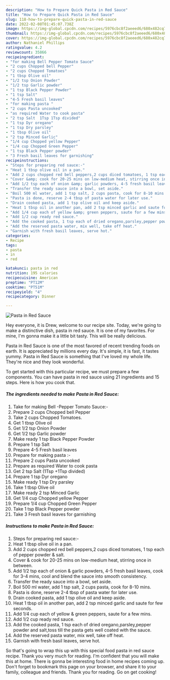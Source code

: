 ```yaml
---
description: "How to Prepare Quick Pasta in Red Sauce"
title: "How to Prepare Quick Pasta in Red Sauce"
slug: 118-how-to-prepare-quick-pasta-in-red-sauce
date: 2022-02-08T01:45:07.738Z
image: https://img-global.cpcdn.com/recipes/5976cbc8f2aeeed6/680x482cq70/pasta-in-red-sauce-recipe-main-photo.jpg
thumbnail: https://img-global.cpcdn.com/recipes/5976cbc8f2aeeed6/680x482cq70/pasta-in-red-sauce-recipe-main-photo.jpg
cover: https://img-global.cpcdn.com/recipes/5976cbc8f2aeeed6/680x482cq70/pasta-in-red-sauce-recipe-main-photo.jpg
author: Nathaniel Phillips
ratingvalue: 4.2
reviewcount: 35866
recipeingredient:
- "for making Bell Pepper Tomato Sauce"
- "2 cups Chopped bell Pepper"
- "2 cups Chopped Tomatoes"
- "1 tbsp Olive oil"
- "1/2 tsp Onion Powder"
- "1/2 tsp Garlic powder"
- "1 tsp Black Pepper Powder"
- "1 tsp Salt"
- "4-5 Fresh basil leaves"
- "for making pasta "
- "2 cups Pasta uncooked"
- "as required Water to cook pasta"
- "2 tsp Salt  1Tsp 1Tsp divided"
- "1 tsp Dyr oregano"
- "1 tsp Dry parsley"
- "1 tbsp Olive oil"
- "2 tsp Minced Garlic"
- "1/4 cup Chopped yellow Pepper"
- "1/4 cup Chopped Green Pepper"
- "1 tsp Black Pepper powder"
- "3 Fresh basil leaves for garnishing"
recipeinstructions:
- "Steps for preparing red sauce:-"
- "Heat 1 tbsp olive oil in a pan."
- "Add 2 cups chopped red bell peppers,2 cups diced tomatoes, 1 tsp each of pepper powder &amp; salt."
- "Cover &amp; cook for 20-25 mins on low-medium heat, stirring once in between."
- "Add 1/2 tsp each of onion &amp; garlic powders, 4-5 fresh basil leaves, cook for 3-4 mins, cool and blend the sauce into smooth consistency."
- "Transfer the ready sauce into a bowl, set aside."
- "Boil 500 ml water, add 1 tsp salt, 2 cups pasta, cook for 8-10 mins."
- "Pasta is done, reserve 2-4 tbsp of pasta water for later use."
- "Drain cooked pasta, add 1 tsp olive oil and keep aside."
- "Heat 1 tbsp oil in another pan, add 2 tsp minced garlic and saute for few seconds."
- "Add 1/4 cup each of yellow &amp; green peppers, saute for a few mins."
- "Add 1/2 cup ready red sauce."
- "Add the cooked pasta, 1 tsp each of dried oregano,parsley,pepper powder and salt,toss till the pasta gets well coated with the sauce."
- "Add the reserved pasta water, mix well, take off heat."
- "Garnish with fresh basil leaves, serve hot."
categories:
- Recipe
tags:
- pasta
- in
- red

katakunci: pasta in red 
nutrition: 195 calories
recipecuisine: American
preptime: "PT12M"
cooktime: "PT51M"
recipeyield: "4"
recipecategory: Dinner

---
```



![Pasta in Red Sauce](https://img-global.cpcdn.com/recipes/5976cbc8f2aeeed6/680x482cq70/pasta-in-red-sauce-recipe-main-photo.jpg)

Hey everyone, it is Drew, welcome to our recipe site. Today, we're going to make a distinctive dish, pasta in red sauce. It is one of my favorites. For mine, I'm gonna make it a little bit tasty. This will be really delicious.



Pasta in Red Sauce is one of the most favored of recent trending foods on earth. It is appreciated by millions every day. It's simple, it is fast, it tastes yummy. Pasta in Red Sauce is something that I've loved my whole life. They're nice and they look wonderful.


To get started with this particular recipe, we must prepare a few components. You can have pasta in red sauce using 21 ingredients and 15 steps. Here is how you cook that.

<!--inarticleads1-->

##### The ingredients needed to make Pasta in Red Sauce:

1. Take for making Bell -Pepper Tomato Sauce:-
1. Prepare 2 cups Chopped bell Pepper
1. Take 2 cups Chopped Tomatoes.
1. Get 1 tbsp Olive oil
1. Get 1/2 tsp Onion Powder
1. Get 1/2 tsp Garlic powder
1. Make ready 1 tsp Black Pepper Powder
1. Prepare 1 tsp Salt
1. Prepare 4-5 Fresh basil leaves
1. Prepare for making pasta :-
1. Prepare 2 cups Pasta uncooked
1. Prepare as required Water to cook pasta
1. Get 2 tsp Salt  (1Tsp +1Tsp divided)
1. Prepare 1 tsp Dyr oregano
1. Make ready 1 tsp Dry parsley
1. Take 1 tbsp Olive oil
1. Make ready 2 tsp Minced Garlic
1. Get 1/4 cup Chopped yellow Pepper
1. Prepare 1/4 cup Chopped Green Pepper
1. Take 1 tsp Black Pepper powder
1. Take 3 Fresh basil leaves for garnishing




<!--inarticleads2-->

##### Instructions to make Pasta in Red Sauce:

1. Steps for preparing red sauce:-
1. Heat 1 tbsp olive oil in a pan.
1. Add 2 cups chopped red bell peppers,2 cups diced tomatoes, 1 tsp each of pepper powder &amp; salt.
1. Cover &amp; cook for 20-25 mins on low-medium heat, stirring once in between.
1. Add 1/2 tsp each of onion &amp; garlic powders, 4-5 fresh basil leaves, cook for 3-4 mins, cool and blend the sauce into smooth consistency.
1. Transfer the ready sauce into a bowl, set aside.
1. Boil 500 ml water, add 1 tsp salt, 2 cups pasta, cook for 8-10 mins.
1. Pasta is done, reserve 2-4 tbsp of pasta water for later use.
1. Drain cooked pasta, add 1 tsp olive oil and keep aside.
1. Heat 1 tbsp oil in another pan, add 2 tsp minced garlic and saute for few seconds.
1. Add 1/4 cup each of yellow &amp; green peppers, saute for a few mins.
1. Add 1/2 cup ready red sauce.
1. Add the cooked pasta, 1 tsp each of dried oregano,parsley,pepper powder and salt,toss till the pasta gets well coated with the sauce.
1. Add the reserved pasta water, mix well, take off heat.
1. Garnish with fresh basil leaves, serve hot.




So that's going to wrap this up with this special food pasta in red sauce recipe. Thank you very much for reading. I'm confident that you will make this at home. There is gonna be interesting food in home recipes coming up. Don't forget to bookmark this page on your browser, and share it to your family, colleague and friends. Thank you for reading. Go on get cooking!
